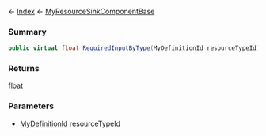 ← [Index](Api-Index) ← [MyResourceSinkComponentBase](VRage.Game.Components.MyResourceSinkComponentBase)

### Summary

```csharp
public virtual float RequiredInputByType(MyDefinitionId resourceTypeId)
```

### Returns

[float](https://docs.microsoft.com/en-us/dotnet/api/system.single?view=netframework-4.6)

### Parameters

* [MyDefinitionId](VRage.Game.MyDefinitionId) resourceTypeId
